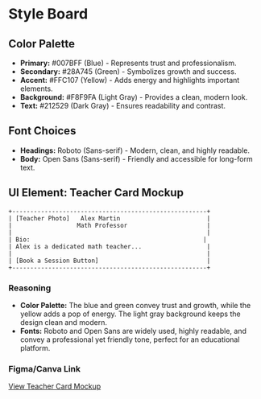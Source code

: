 # Style Board

## Color Palette
- **Primary:** #007BFF (Blue) - Represents trust and professionalism.
- **Secondary:** #28A745 (Green) - Symbolizes growth and success.
- **Accent:** #FFC107 (Yellow) - Adds energy and highlights important elements.
- **Background:** #F8F9FA (Light Gray) - Provides a clean, modern look.
- **Text:** #212529 (Dark Gray) - Ensures readability and contrast.

## Font Choices
- **Headings:** Roboto (Sans-serif) - Modern, clean, and highly readable.
- **Body:** Open Sans (Sans-serif) - Friendly and accessible for long-form text.

## UI Element: Teacher Card Mockup
```
+------------------------------------------------------+
| [Teacher Photo]   Alex Martin                        |
|                  Math Professor                      |
|                                                      |
| Bio:                                                |
| Alex is a dedicated math teacher...                  |
|                                                      |
| [Book a Session Button]                              |
+------------------------------------------------------+
```

### Reasoning
- **Color Palette:** The blue and green convey trust and growth, while the yellow adds a pop of energy. The light gray background keeps the design clean and modern.
- **Fonts:** Roboto and Open Sans are widely used, highly readable, and convey a professional yet friendly tone, perfect for an educational platform.

### Figma/Canva Link
[View Teacher Card Mockup](https://www.figma.com/file/your-figma-link) 